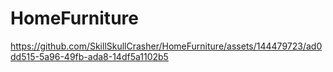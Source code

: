 # HomeFurniture



https://github.com/SkillSkullCrasher/HomeFurniture/assets/144479723/ad0dd515-5a96-49fb-ada8-14df5a1102b5

